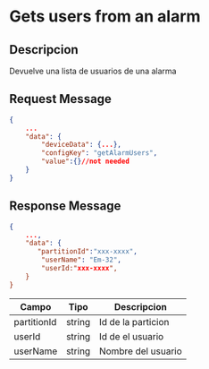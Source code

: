 # Gets users from an alarm

## Descripcion

Devuelve una lista de usuarios de una alarma

## Request Message

```json
{
    ...
    "data": {
        "deviceData": {...},
        "configKey": "getAlarmUsers",
        "value":{}//not needed
    }
}

```

## Response Message

```json
{
    ...,
    "data": {
       "partitionId":"xxx-xxxx",
        "userName": "Em-32",
        "userId:"xxx-xxxx",
    }
}
```

| Campo       | Tipo   | Descripcion        |
| ----------- | ------ | ------------------ |
| partitionId | string | Id de la particion |
| userId      | string | Id de el usuario   |
| userName    | string | Nombre del usuario |

